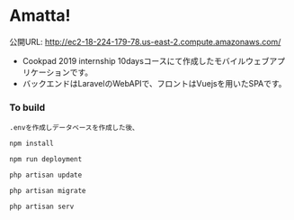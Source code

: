 # Amatta!

公開URL: http://ec2-18-224-179-78.us-east-2.compute.amazonaws.com/
- Cookpad 2019 internship 10daysコースにて作成したモバイルウェブアプリケーションです。
- バックエンドはLaravelのWebAPIで、フロントはVuejsを用いたSPAです。

### To build
```
.envを作成しデータベースを作成した後、

npm install

npm run deployment

php artisan update

php artisan migrate

php artisan serv
```
